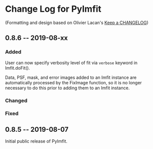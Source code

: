 # Change Log for PyImfit

(Formatting and design based on Olivier Lacan's [Keep a CHANGELOG](http://keepachangelog.com/))

## 0.8.6 -- 2019-08-xx
### Added
User can now specify verbosity level of fit via `verbose` keyword in Imfit.doFit().

Data, PSF, mask, and error images added to an Imfit instance are automatically processed
by the FixImage function, so it is no longer necessary to do this prior to adding them
to an Imfit instance.

### Changed

### Fixed


## 0.8.5 -- 2019-08-07

Initial public release of PyImfit.
